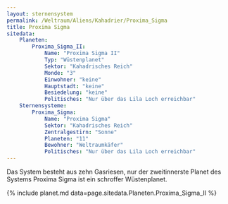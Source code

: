 ```yaml
---
layout: sternensystem
permalink: /Weltraum/Aliens/Kahadrier/Proxima_Sigma
title: Proxima Sigma
sitedata:
    Planeten:
        Proxima_Sigma_II:
            Name: "Proxima Sigma II"
            Typ: "Wüstenplanet"
            Sektor: "Kahadrisches Reich"
            Monde: "3"
            Einwohner: "keine"
            Hauptstadt: "keine"
            Besiedelung: "keine"
            Politisches: "Nur über das Lila Loch erreichbar"
    Sternensysteme:
        Proxima_Sigma:
            Name: "Proxima Sigma"
            Sektor: "Kahadrisches Reich"
            Zentralgestirn: "Sonne"
            Planeten: "11"
            Bewohner: "Weltraumkäfer"
            Politisches: "Nur über das Lila Loch erreichbar"
---
```




Das System besteht aus zehn Gasriesen, nur der zweitinnerste Planet des Systems Proxima Sigma ist ein schroffer Wüstenplanet.

{% include planet.md data=page.sitedata.Planeten.Proxima_Sigma_II %}
